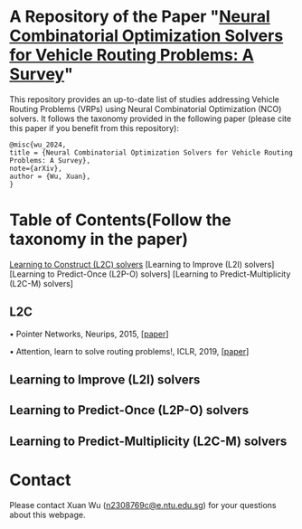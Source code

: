 # A Repository of the Paper "[Neural Combinatorial Optimization Solvers for Vehicle Routing Problems: A Survey]()"
This repository provides an up-to-date list of studies addressing Vehicle Routing Problems (VRPs) using Neural Combinatorial Optimization (NCO) solvers. It follows the taxonomy provided in the following paper (please cite this paper if you benefit from this repository):

```
@misc{wu_2024,
title = {Neural Combinatorial Optimization Solvers for Vehicle Routing Problems: A Survey},
note={arXiv},
author = {Wu, Xuan},
}
```
# Table of Contents(Follow the taxonomy in the paper)
[Learning to Construct (L2C) solvers](#L2C)
[Learning to Improve (L2I) solvers]
[Learning to Predict-Once (L2P-O) solvers]
[Learning to Predict-Multiplicity (L2C-M) solvers]
## L2C
&bull; Pointer Networks, Neurips, 2015, [[paper](https://proceedings.neurips.cc/paper_files/paper/2015/file/29921001f2f04bd3baee84a12e98098f-Paper.pdf)]

&bull; Attention, learn to solve routing problems!, ICLR, 2019, [[paper](https://openreview.net/pdf?id=ByxBFsRqYm)]
## Learning to Improve (L2I) solvers
## Learning to Predict-Once (L2P-O) solvers
## Learning to Predict-Multiplicity (L2C-M) solvers

# Contact

Please contact Xuan Wu ([n2308769c@e.ntu.edu.sg](n2308769c@e.ntu.edu.sg)) for your questions about this webpage.

